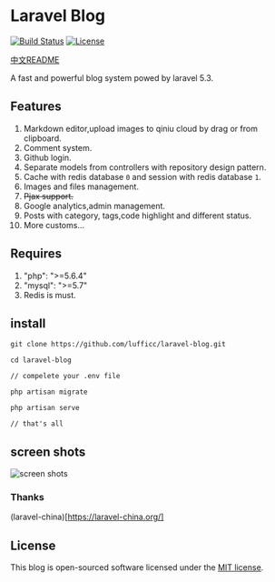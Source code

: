 # Laravel Blog

[![Build Status](https://travis-ci.org/laravel/framework.svg)](https://travis-ci.org/laravel/framework)
[![License](https://poser.pugx.org/laravel/framework/license.svg)](https://packagist.org/packages/laravel/framework)

[中文README](/README_zh.md)

A fast and powerful blog system powed by laravel 5.3.

## Features

1. Markdown editor,upload images to qiniu cloud by drag or from clipboard.
1. Comment system. 
1. Github login.
1. Separate models from controllers with repository design pattern.
1. Cache with redis database `0` and session with redis database `1`.
1. Images and files management.
1. ~~Pjax support.~~
1. Google analytics,admin management.
1. Posts with category, tags,code highlight and different status. 
1. More customs...
 
## Requires

1. "php": ">=5.6.4"
1. "mysql": ">=5.7"
1. Redis is must.

## install

```
git clone https://github.com/lufficc/laravel-blog.git

cd laravel-blog

// compelete your .env file

php artisan migrate

php artisan serve

// that's all

```

## screen shots

![screen shots](https://static.lufficc.com/image/e4aefe08305aed5cd79c0e109d3c2c07.jpeg)

### Thanks

(laravel-china)[https://laravel-china.org/]

## License

This blog is open-sourced software licensed under the [MIT license](http://opensource.org/licenses/MIT).
